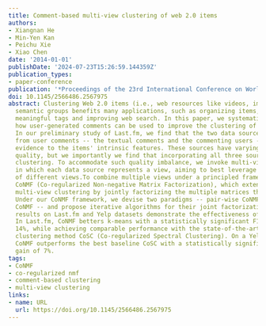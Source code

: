 ```yaml
---
title: Comment-based multi-view clustering of web 2.0 items
authors:
- Xiangnan He
- Min-Yen Kan
- Peichu Xie
- Xiao Chen
date: '2014-01-01'
publishDate: '2024-07-23T15:26:59.144359Z'
publication_types:
- paper-conference
publication: '*Proceedings of the 23rd International Conference on World Wide Web*'
doi: 10.1145/2566486.2567975
abstract: Clustering Web 2.0 items (i.e., web resources like videos, images) into
  semantic groups benefits many applications, such as organizing items, generating
  meaningful tags and improving web search. In this paper, we systematically investigate
  how user-generated comments can be used to improve the clustering of Web 2.0 items.
  In our preliminary study of Last.fm, we find that the two data sources extracted
  from user comments -- the textual comments and the commenting users -- provide complementary
  evidence to the items' intrinsic features. These sources have varying levels of
  quality, but we importantly we find that incorporating all three sources improves
  clustering. To accommodate such quality imbalance, we invoke multi-view clustering,
  in which each data source represents a view, aiming to best leverage the utility
  of different views.To combine multiple views under a principled framework, we propose
  CoNMF (Co-regularized Non-negative Matrix Factorization), which extends NMF for
  multi-view clustering by jointly factorizing the multiple matrices through co-regularization.
  Under our CoNMF framework, we devise two paradigms -- pair-wise CoNMF and cluster-wise
  CoNMF -- and propose iterative algorithms for their joint factorization. Experimental
  results on Last.fm and Yelp datasets demonstrate the effectiveness of our solution.
  In Last.fm, CoNMF betters k-means with a statistically significant F1 increase of
  14%, while achieving comparable performance with the state-of-the-art multi-view
  clustering method CoSC (Co-regularized Spectral Clustering). On a Yelp dataset,
  CoNMF outperforms the best baseline CoSC with a statistically significant performance
  gain of 7%.
tags:
- CoNMF
- co-regularized nmf
- comment-based clustering
- multi-view clustering
links:
- name: URL
  url: https://doi.org/10.1145/2566486.2567975
---
```


